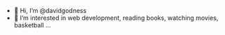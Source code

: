 - 👋 Hi, I’m @davidgodness
- 👀 I’m interested in web development, reading books, watching movies, basketball ...

<!---
davidgodness/davidgodness is a ✨ special ✨ repository because its `README.md` (this file) appears on your GitHub profile.
You can click the Preview link to take a look at your changes.
--->
